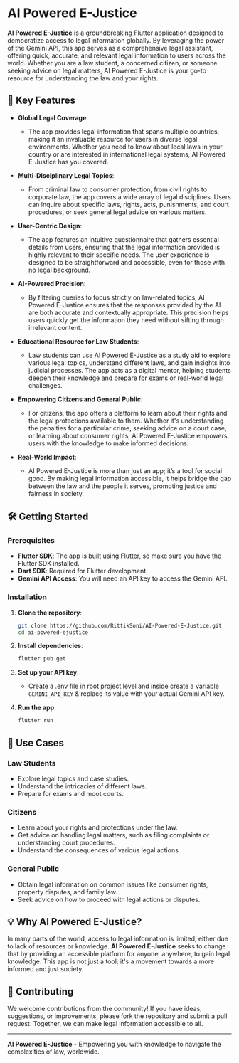 # AI Powered E-Justice

**AI Powered E-Justice** is a groundbreaking Flutter application designed to democratize access to legal information globally. By leveraging the power of the Gemini API, this app serves as a comprehensive legal assistant, offering quick, accurate, and relevant legal information to users across the world. Whether you are a law student, a concerned citizen, or someone seeking advice on legal matters, AI Powered E-Justice is your go-to resource for understanding the law and your rights.

## 🌟 Key Features

- **Global Legal Coverage**:

  - The app provides legal information that spans multiple countries, making it an invaluable resource for users in diverse legal environments. Whether you need to know about local laws in your country or are interested in international legal systems, AI Powered E-Justice has you covered.

- **Multi-Disciplinary Legal Topics**:

  - From criminal law to consumer protection, from civil rights to corporate law, the app covers a wide array of legal disciplines. Users can inquire about specific laws, rights, acts, punishments, and court procedures, or seek general legal advice on various matters.

- **User-Centric Design**:

  - The app features an intuitive questionnaire that gathers essential details from users, ensuring that the legal information provided is highly relevant to their specific needs. The user experience is designed to be straightforward and accessible, even for those with no legal background.

- **AI-Powered Precision**:

  - By filtering queries to focus strictly on law-related topics, AI Powered E-Justice ensures that the responses provided by the AI are both accurate and contextually appropriate. This precision helps users quickly get the information they need without sifting through irrelevant content.

- **Educational Resource for Law Students**:

  - Law students can use AI Powered E-Justice as a study aid to explore various legal topics, understand different laws, and gain insights into judicial processes. The app acts as a digital mentor, helping students deepen their knowledge and prepare for exams or real-world legal challenges.

- **Empowering Citizens and General Public**:

  - For citizens, the app offers a platform to learn about their rights and the legal protections available to them. Whether it's understanding the penalties for a particular crime, seeking advice on a court case, or learning about consumer rights, AI Powered E-Justice empowers users with the knowledge to make informed decisions.

- **Real-World Impact**:
  - AI Powered E-Justice is more than just an app; it’s a tool for social good. By making legal information accessible, it helps bridge the gap between the law and the people it serves, promoting justice and fairness in society.

## 🛠️ Getting Started

### Prerequisites

- **Flutter SDK**: The app is built using Flutter, so make sure you have the Flutter SDK installed.
- **Dart SDK**: Required for Flutter development.
- **Gemini API Access**: You will need an API key to access the Gemini API.

### Installation

1. **Clone the repository**:

   ```bash
   git clone https://github.com/RittikSoni/AI-Powered-E-Justice.git
   cd ai-powered-ejustice
   ```

2. **Install dependencies**:

   ```bash
   flutter pub get
   ```

3. **Set up your API key**:

   - Create a .env file in root project level and inside create a variable `GEMINI_API_KEY` & replace its value with your actual Gemini API key.

4. **Run the app**:

   ```bash
   flutter run
   ```

## 🎯 Use Cases

### Law Students

- Explore legal topics and case studies.
- Understand the intricacies of different laws.
- Prepare for exams and moot courts.

### Citizens

- Learn about your rights and protections under the law.
- Get advice on handling legal matters, such as filing complaints or understanding court procedures.
- Understand the consequences of various legal actions.

### General Public

- Obtain legal information on common issues like consumer rights, property disputes, and family law.
- Seek advice on how to proceed with legal actions or disputes.

## 💡 Why AI Powered E-Justice?

In many parts of the world, access to legal information is limited, either due to lack of resources or knowledge. **AI Powered E-Justice** seeks to change that by providing an accessible platform for anyone, anywhere, to gain legal knowledge. This app is not just a tool; it's a movement towards a more informed and just society.

## 🤝 Contributing

We welcome contributions from the community! If you have ideas, suggestions, or improvements, please fork the repository and submit a pull request. Together, we can make legal information accessible to all.

---

**AI Powered E-Justice** - Empowering you with knowledge to navigate the complexities of law, worldwide.
